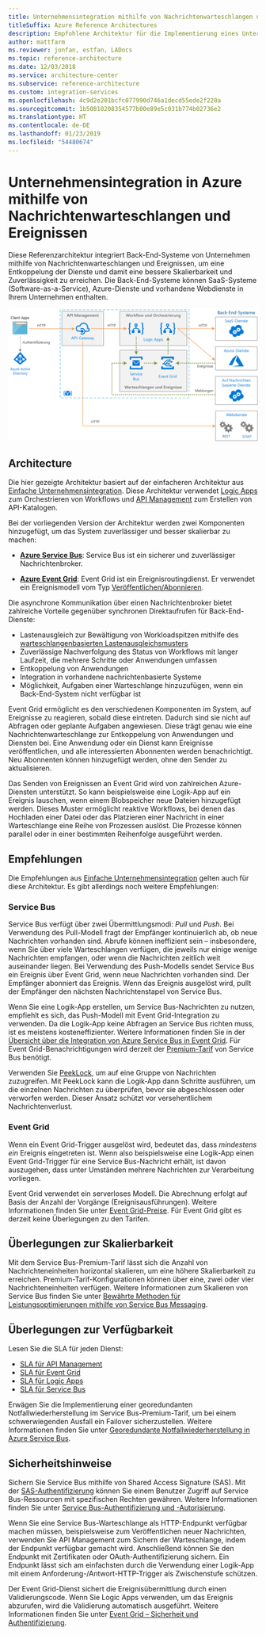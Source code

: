 ```yaml
---
title: Unternehmensintegration mithilfe von Nachrichtenwarteschlangen und Ereignissen
titleSuffix: Azure Reference Architectures
description: Empfohlene Architektur für die Implementierung eines Unternehmensintegrationsmusters in Azure Logic Apps, Azure API Management, Azure Service Bus und Azure Event Grid.
author: mattfarm
ms.reviewer: jonfan, estfan, LADocs
ms.topic: reference-architecture
ms.date: 12/03/2018
ms.service: architecture-center
ms.subservice: reference-architecture
ms.custom: integration-services
ms.openlocfilehash: 4c9d2e201bcfc077990d746a1decd55ede2f220a
ms.sourcegitcommit: 1b50810208354577b00e89e5c031b774b02736e2
ms.translationtype: HT
ms.contentlocale: de-DE
ms.lasthandoff: 01/23/2019
ms.locfileid: "54480674"
---
```

# <a name="enterprise-integration-on-azure-using-message-queues-and-events"></a>Unternehmensintegration in Azure mithilfe von Nachrichtenwarteschlangen und Ereignissen

Diese Referenzarchitektur integriert Back-End-Systeme von Unternehmen mithilfe von Nachrichtenwarteschlangen und Ereignissen, um eine Entkoppelung der Dienste und damit eine bessere Skalierbarkeit und Zuverlässigkeit zu erreichen. Die Back-End-Systeme können SaaS-Systeme (Software-as-a-Service), Azure-Dienste und vorhandene Webdienste in Ihrem Unternehmen enthalten.

![Referenzarchitektur für die Unternehmensintegration mit Warteschlangen und Ereignissen](./_images/enterprise-integration-queues-events.png)

## <a name="architecture"></a>Architecture

Die hier gezeigte Architektur basiert auf der einfacheren Architektur aus [Einfache Unternehmensintegration][basic-enterprise-integration]. Diese Architektur verwendet [Logic Apps][logic-apps] zum Orchestrieren von Workflows und [API Management][apim] zum Erstellen von API-Katalogen.

Bei der vorliegenden Version der Architektur werden zwei Komponenten hinzugefügt, um das System zuverlässiger und besser skalierbar zu machen:

- **[Azure Service Bus][service-bus]**: Service Bus ist ein sicherer und zuverlässiger Nachrichtenbroker.

- **[Azure Event Grid][event-grid]**: Event Grid ist ein Ereignisroutingdienst. Er verwendet ein Ereignismodell vom Typ [Veröffentlichen/Abonnieren](../../patterns/publisher-subscriber.md).

Die asynchrone Kommunikation über einen Nachrichtenbroker bietet zahlreiche Vorteile gegenüber synchronen Direktaufrufen für Back-End-Dienste:

- Lastenausgleich zur Bewältigung von Workloadspitzen mithilfe des [warteschlangenbasierten Lastenausgleichsmusters](../../patterns/queue-based-load-leveling.md)
- Zuverlässige Nachverfolgung des Status von Workflows mit langer Laufzeit, die mehrere Schritte oder Anwendungen umfassen
- Entkoppelung von Anwendungen
- Integration in vorhandene nachrichtenbasierte Systeme
- Möglichkeit, Aufgaben einer Warteschlange hinzuzufügen, wenn ein Back-End-System nicht verfügbar ist

Event Grid ermöglicht es den verschiedenen Komponenten im System, auf Ereignisse zu reagieren, sobald diese eintreten. Dadurch sind sie nicht auf Abfragen oder geplante Aufgaben angewiesen. Diese trägt genau wie eine Nachrichtenwarteschlange zur Entkoppelung von Anwendungen und Diensten bei. Eine Anwendung oder ein Dienst kann Ereignisse veröffentlichen, und alle interessierten Abonnenten werden benachrichtigt. Neu Abonnenten können hinzugefügt werden, ohne den Sender zu aktualisieren.

Das Senden von Ereignissen an Event Grid wird von zahlreichen Azure-Diensten unterstützt. So kann beispielsweise eine Logik-App auf ein Ereignis lauschen, wenn einem Blobspeicher neue Dateien hinzugefügt werden. Dieses Muster ermöglicht reaktive Workflows, bei denen das Hochladen einer Datei oder das Platzieren einer Nachricht in einer Warteschlange eine Reihe von Prozessen auslöst. Die Prozesse können parallel oder in einer bestimmten Reihenfolge ausgeführt werden.

## <a name="recommendations"></a>Empfehlungen

Die Empfehlungen aus [Einfache Unternehmensintegration][basic-enterprise-integration] gelten auch für diese Architektur. Es gibt allerdings noch weitere Empfehlungen:

### <a name="service-bus"></a>Service Bus

Service Bus verfügt über zwei Übermittlungsmodi: *Pull* und *Push*. Bei Verwendung des Pull-Modell fragt der Empfänger kontinuierlich ab, ob neue Nachrichten vorhanden sind. Abrufe können ineffizient sein – insbesondere, wenn Sie über viele Warteschlangen verfügen, die jeweils nur einige wenige Nachrichten empfangen, oder wenn die Nachrichten zeitlich weit auseinander liegen. Bei Verwendung des Push-Modells sendet Service Bus ein Ereignis über Event Grid, wenn neue Nachrichten vorhanden sind. Der Empfänger abonniert das Ereignis. Wenn das Ereignis ausgelöst wird, pullt der Empfänger den nächsten Nachrichtenstapel von Service Bus.

Wenn Sie eine Logik-App erstellen, um Service Bus-Nachrichten zu nutzen, empfiehlt es sich, das Push-Modell mit Event Grid-Integration zu verwenden. Da die Logik-App keine Abfragen an Service Bus richten muss, ist es meistens kosteneffizienter. Weitere Informationen finden Sie in der [Übersicht über die Integration von Azure Service Bus in Event Grid](/azure/service-bus-messaging/service-bus-to-event-grid-integration-concept). Für Event Grid-Benachrichtigungen wird derzeit der [Premium-Tarif](https://azure.microsoft.com/pricing/details/service-bus/) von Service Bus benötigt.

Verwenden Sie [PeekLock](/azure/service-bus-messaging/service-bus-messaging-overview#queues), um auf eine Gruppe von Nachrichten zuzugreifen. Mit PeekLock kann die Logik-App dann Schritte ausführen, um die einzelnen Nachrichten zu überprüfen, bevor sie abgeschlossen oder verworfen werden. Dieser Ansatz schützt vor versehentlichem Nachrichtenverlust.

### <a name="event-grid"></a>Event Grid

Wenn ein Event Grid-Trigger ausgelöst wird, bedeutet das, dass *mindestens ein* Ereignis eingetreten ist. Wenn also beispielsweise eine Logik-App einen Event Grid-Trigger für eine Service Bus-Nachricht erhält, ist davon auszugehen, dass unter Umständen mehrere Nachrichten zur Verarbeitung vorliegen.

Event Grid verwendet ein serverloses Modell. Die Abrechnung erfolgt auf Basis der Anzahl der Vorgänge (Ereignisausführungen). Weitere Informationen finden Sie unter [Event Grid-Preise](https://azure.microsoft.com/pricing/details/event-grid/). Für Event Grid gibt es derzeit keine Überlegungen zu den Tarifen.

## <a name="scalability-considerations"></a>Überlegungen zur Skalierbarkeit

Mit dem Service Bus-Premium-Tarif lässt sich die Anzahl von Nachrichteneinheiten horizontal skalieren, um eine höhere Skalierbarkeit zu erreichen. Premium-Tarif-Konfigurationen können über eine, zwei oder vier Nachrichteneinheiten verfügen. Weitere Informationen zum Skalieren von Service Bus finden Sie unter [Bewährte Methoden für Leistungsoptimierungen mithilfe von Service Bus Messaging](/azure/service-bus-messaging/service-bus-performance-improvements).

## <a name="availability-considerations"></a>Überlegungen zur Verfügbarkeit

Lesen Sie die SLA für jeden Dienst:

- [SLA für API Management][apim-sla]
- [SLA für Event Grid][event-grid-sla]
- [SLA für Logic Apps][logic-apps-sla]
- [SLA für Service Bus][sb-sla]

Erwägen Sie die Implementierung einer georedundanten Notfallwiederherstellung im Service Bus-Premium-Tarif, um bei einem schwerwiegenden Ausfall ein Failover sicherzustellen. Weitere Informationen finden Sie unter [Georedundante Notfallwiederherstellung in Azure Service Bus](/azure/service-bus-messaging/service-bus-geo-dr).

## <a name="security-considerations"></a>Sicherheitshinweise

Sichern Sie Service Bus mithilfe von Shared Access Signature (SAS). Mit der [SAS-Authentifizierung](/azure/service-bus-messaging/service-bus-sas) können Sie einem Benutzer Zugriff auf Service Bus-Ressourcen mit spezifischen Rechten gewähren. Weitere Informationen finden Sie unter [Service Bus-Authentifizierung und -Autorisierung](/azure/service-bus-messaging/service-bus-authentication-and-authorization).

Wenn Sie eine Service Bus-Warteschlange als HTTP-Endpunkt verfügbar machen müssen, beispielsweise zum Veröffentlichen neuer Nachrichten, verwenden Sie API Management zum Sichern der Warteschlange, indem der Endpunkt verfügbar gemacht wird. Anschließend können Sie den Endpunkt mit Zertifikaten oder OAuth-Authentifizierung sichern. Ein Endpunkt lässt sich am einfachsten durch die Verwendung einer Logik-App mit einem Anforderung-/Antwort-HTTP-Trigger als Zwischenstufe schützen.

Der Event Grid-Dienst sichert die Ereignisübermittlung durch einen Validierungscode. Wenn Sie Logic Apps verwenden, um das Ereignis abzurufen, wird die Validierung automatisch ausgeführt. Weitere Informationen finden Sie unter [Event Grid – Sicherheit und Authentifizierung](/azure/event-grid/security-authentication).

[apim]: /azure/api-management
[apim-sla]: https://azure.microsoft.com/support/legal/sla/api-management/
[event-grid]: /azure/event-grid/
[event-grid-sla]: https://azure.microsoft.com/support/legal/sla/event-grid
[logic-apps]: /azure/logic-apps/logic-apps-overview
[logic-apps-sla]: https://azure.microsoft.com/support/legal/sla/logic-apps
[sb-sla]: https://azure.microsoft.com/support/legal/sla/service-bus/
[service-bus]: /azure/service-bus-messaging/
[basic-enterprise-integration]: ./basic-enterprise-integration.md
